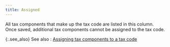 ```yaml
---
title: Assigned
---
```



All tax components that make up the tax code are listed in this column.  Once saved, additional tax components cannot be assigned to the tax code.


{:.see_also}
See also
: [Assigning  tax components to a tax code ](JavaScript:RelatedTopics1.Click())<!--Metadata type="DesignerControl" startspan
<object CLASSID="clsid:ADB880A6-D8FF-11CF-9377-00AA003B7A11"
	ID=RelatedTopics1
	TYPE="application/x-oleobject">
</object>-->

<object classid="clsid:ADB880A6-D8FF-11CF-9377-00AA003B7A11" id="RelatedTopics1" type="application/x-oleobject"> 
 <param name="Command" value="Related Topics">
<param name="Window" value="second">
<param name="Item1" value="Assigning tax components to a tax code;{{site.sc_chm}}/options/sales-tax/set-up-tax-codes-and-components/tax-code/assigning_tax_components_to_a_tax_code.html">
</object><!--Metadata type="DesignerControl" endspan-->
